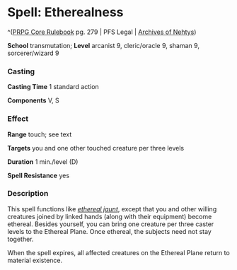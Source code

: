 # Spell: Etherealness

^([PRPG Core Rulebook][ss-etherealness] pg. 279 | PFS Legal | [Archives of Nehtys][sn-etherealness])

**School** transmutation; **Level** arcanist 9, cleric/oracle 9, shaman 9, sorcerer/wizard 9

### Casting

**Casting Time** 1 standard action  

**Components** V, S

### Effect

**Range** touch; see text  

**Targets** you and one other touched creature per three levels  

**Duration** 1 min./level (D)  

**Spell Resistance** yes

### Description

This spell functions like _[ethereal jaunt]_, except that you and other willing creatures joined by linked hands (along with their equipment) become ethereal. Besides yourself, you can bring one creature per three caster levels to the Ethereal Plane. Once ethereal, the subjects need not stay together.  

When the spell expires, all affected creatures on the Ethereal Plane return to material existence.

[ss-etherealness]: http://paizo.com/pathfinderRPG/v57
[sn-etherealness]: http://www.archivesofnethys.com/SpellDisplay.aspx?ItemName=Etherealness
[ethereal jaunt]: http://www.archivesofnethys.com/SpellDisplay.aspx?ItemName=ethereal%20jaunt